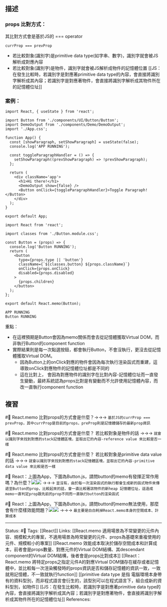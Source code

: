 

## 描述

### props 比對方式：
其比對方式會是基於JS的 === operator
```
currProp === prevProp
```

- 若比較對象(識別字)是primitive data type(如字串、數字)，識別字就會被JS解析成對應內容
- 若比較對象(識別字)是物件，識別字就會被JS解析成物件的記憶體位置
[[JS：在發生比較時，若識別字是對應著primitive data type的內容，會直接將識別字解析成其內容；若識別字是對應著物件，會直接將識別字解析成其物件所在的記憶體位址]]


### 案例：


```
import React, { useState } from 'react';

import Button from './components/UI/Button/Button';
import DemoOutput from './components/Demo/DemoOutput';
import './App.css';

function App() {
  const [showParagraph, setShowParagraph] = useState(false);
  console.log('APP RUNNING');

  const toggleParagraphHandler = () => {
    setShowParagraph((prevShowParagraph) => !prevShowParagraph);
  };

  return (
    <div className='app'>
      <h1>Hi there!</h1>
      <DemoOutput show={false} />
      <Button onClick={toggleParagraphHandler}>Toggle Paragraph!</Button>
    </div>
  );
}

export default App;
```


```
import React from 'react';

import classes from './Button.module.css';

const Button = (props) => {
  console.log('Button RUNNING');
  return (
    <button
      type={props.type || 'button'}
      className={`${classes.button} ${props.className}`}
      onClick={props.onClick}
      disabled={props.disabled}
    >
      {props.children}
    </button>
  );
};

export default React.memo(Button);
```


```
APP RUNNING
Button RUNNING
```

重點：
- 在這裡預期是Button會因為memo關係而會去從記憶體獲取Virtual DOM，而非執行Button的component function
- 實際結果則是每一次點選按鈕，都會執行Button，不會沒執行，更沒去從記憶體獲取Virtual DOM。
	- 因為Button上的onClick對應的物件會因為每次執行渲染函式而重建，這導致onClick對應物件的記憶體位址都是不同的
	- 這在比對上， 會因為對應物件的識別字在比對內容-記憶體位址而一直發生變動，最終系統認為props比對是有變動而不允許使用記憶體內容，而改一直執行component function


## 複習

#🧠 React.memo 比對props的方式會是什麼？->->-> `基於JS的currProp === prevProp，其中currProp是目前的props，preProp則是記憶體儲存的最新prop資訊`
<!--SR:!2022-10-18,9,250-->

#🧠 React.memo 比對props的方式會是什麼？ 若比較對象是物件的話 ->->-> `就會以識別字來找到對應的stack記憶體區塊，並取出它的內容-reference value 來比較是否一樣`
<!--SR:!2022-10-19,10,250-->

#🧠 React.memo 比對props的方式會是什麼？ 若比較對象是primitive data value的話 ->->-> `就會以識別字來找到對應的stack記憶體區塊，並取出它的內容-primitive data value 來比較是否一樣`
<!--SR:!2022-10-19,10,250-->


#🧠 React：上圖為App，下圖為Button.js，請問button的memo有發揮正常作用嗎？為什麼？![](https://res.cloudinary.com/dqfxgtyoi/image/upload/v1664983692/blog/react/memo/react-memo-prop-function-app_q4tddw.png)![](https://res.cloudinary.com/dqfxgtyoi/image/upload/v1664982245/blog/react/memo/react-memo-prop-function-button_ufrc9q.png) ->->-> `並沒有，由於每一次渲染函式的執行都會生成新的函式物件來傳遞至Button的prop，比較起來的話，會一直比較著該物件的新heap 記憶體位址，這造成memo一直判定prop跟先前的prop不同而一直執行button的渲染函式`
<!--SR:!2022-10-15,6,250-->


#🧠 React：上圖為App，下圖為Button.js，請問button的memo無法使用，那麼會有什麼樣效能問題？![](https://res.cloudinary.com/dqfxgtyoi/image/upload/v1664983692/blog/react/memo/react-memo-prop-function-app_q4tddw.png)![](https://res.cloudinary.com/dqfxgtyoi/image/upload/v1664982245/blog/react/memo/react-memo-prop-function-button_ufrc9q.png)  ->->-> `最主要是白白耗掉React.memo本身的空間成本、計算成本`
<!--SR:!2022-10-15,6,250-->

---
Status: #🌱 
Tags:
[[React]]
Links:
[[React.memo 適用場景為不常變更的元件內容、規模較大的專案，不適用場景為時常變更的元件、props為基礎來重複使用的元件、規模較小的專案]]
[[React.memo 效能成本取決於儲存空間成本和計算成本，前者會是props數量、對應元件的Virtual DOM結構、其descendant component的Virtual DOM結構，後者會是props比對成本]]
[[React：React.memo 將特定props之指定元件A的對應Virtual DOM儲存在緩存或者記憶體中，並比較每一次渲染觸發時的props資訊是否和儲存記憶體的資訊一致，一致就用記憶體，不一致就執行function]]
[[primitive data type 是指 電腦環境本身帶有的資料型別，而非程式語言會衍生的，該型別可以在程式語言下，組合成新的資料型別，如物件]]
[[JS：在發生比較時，若識別字是對應著primitive data type的內容，會直接將識別字解析成其內容；若識別字是對應著物件，會直接將識別字解析成其物件所在的記憶體位址]]
References: